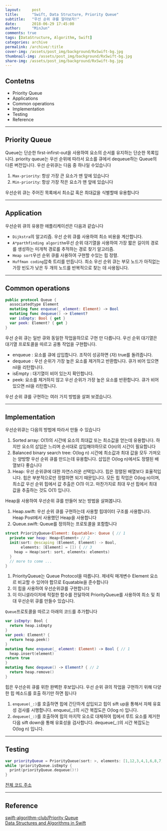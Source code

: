 ```yaml
---
layout:     post
title:      "Swift, Data Structure, Priority Queue"
subtitle:   "우선 순위 큐를 알아보자!"
date:       2018-06-29 17:45:00
author:     "MinJun"
comments: true 
tags: [DataStructure, Algorithm, Swift]
categories: archive
permalink: /archive/:title
cover-img: /assets/post_img/background/RxSwift-bg.jpg
thumbnail-img: /assets/post_img/background/RxSwift-bg.jpg
share-img: /assets/post_img/background/RxSwift-bg.jpg
---
```


## Contetns 

- Priority Queue
- Applications
- Common operations 
- Implementation
- Testing 
- Reference

---

## Priority Queue 

Queue는 단순한 first-infirst-out을 사용하여 요소의 순서를 유지하는 단순한 목록입니다. priority queue는 우선 순위에 따라서 요소를 큐에서 dequeue하는 Queue의 다른 버전입니다. 우선 순위큐는 다음 중 하나일 수있습니다

1. `Max-priority`: 항상 가장 큰 요소가 맨 앞에 있습니다
2. `Min-priority`: 항상 가장 작은 요소가 맨 앞에 있습니다 

우선순위 큐는 주어진 목록에서 최소값 혹은 최대값을 식별할때 유용합니다

---

## Application 

우선순위 큐의 유용한 애플리케이션은 다음과 같습니다

- `Dijkstra`의 알고리즘. 우선 순위 큐를 사용하여 최소 비용을 계산합니다.
- `A*parthfinding algorithm`우선 순위 대기열을 사용하여 가장 짧은 길이의 경로를 생성하는 미개척 경로를 추적하는 경로 찾기 알고리즘.
- `Heap sort`우선 순위 큐를 사용하여 구현할 수있는 힙 정렬.
- `Huffman coding`압축 트리를 만듭니다. 최소 우선 순위 큐는 부모 노드가 아직없는 가장 빈도가 낮은 두 개의 노드를 반복적으로 찾는 데 사용됩니다.

---

## Common operations 

```swift
public protocol Queue {
  associatedtype Element
  mutating func enqueue(_ element: Element) -> Bool
  mutating func dequeue() -> Element?
  var isEmpty: Bool { get }
  var peek: Element? { get }
}
```

우선 순위 큐는 일반 큐와 동일한 작업을하므로 구현 만 다릅니다.
우선 순위 대기열은 대기열 프로토콜을 따르고 공통 작업을 구현합니다.

- enqueue : 요소를 큐에 삽입합니다. 조작이 성공하면 (자) true를 돌려줍니다.
- dequeue : 우선 순위가 가장 높은 요소를 제거하고 반환합니다. 큐가 비어 있으면 nil을 리턴합니다.
- isEmpty : 대기열이 비어 있는지 확인합니다.
- peek: 요소를 제거하지 않고 우선 순위가 가장 높은 요소를 반환합니다. 큐가 비어 있으면 nil을 리턴합니다.

우선 순위 큐를 구현하는 여러 가지 방법을 살펴 보겠습니다.

---

## Implementation 

우선순위큐는 다음의 방법에 따라서 만들 수 있습니다 

1. Sorted array: O(1)의 시간에 요소의 최대값 또는 최소값을 얻는데 유용합니다. 하지만 요소의 삽입은 느리며 순서대로 삽입해야하므로 O(n)의 시간이 필요합니다
2. Balanced binary search tree: O(log n) 시간에 최소값과 최대 값을 모두 가져오는 양방향 우선 순위 큐를 만드는데 유용합니다. 삽입은 O(log n)에서도 정렬된 배열보다 좋습니다
3. Heap: 우선 순위큐에 대한 자연스러운 선택입니다. 힙은 정렬된 배열보다 효율적입니다. 힙은 부분적으로만 정렬하면 되기 때문입니다. 모든 힙 작업은 O(log n)이며, 최소값 우선 순위 힙에서 값 추출은 O(1) 이고. 마찬가지로 최대 우선 힙에서 최대 값을 추출하는 것도 O(1) 입니다.

Heap을 사용하여 우선순위 큐를 만들어 보는 방법을 살펴봅니다. 

1. Heap.swift: 우선 순위 큐를 구현하는데 사용할 힙데이터 구조를 사용합니다. Heap Post에서 사용했던 Heap을 사용합니다
2. Queue.swift: Queue를 정의하는 프로토콜을 포함합니다

```swift
struct PriorityQueue<Element: Equatable>: Queue { // 1
  private var heap: Heap<Element> // 2
  init(sort: @escaping (Element, Element) -> Bool,
       elements: [Element] = []) { // 3
    heap = Heap(sort: sort, elements: elements)
  }
  // more to come ...
}
```


1. PriorityQueue는 Queue Protocol을 따릅니다. 제네릭 매개변수 Element 요소르 비교할 수 있어야 합므로 Equatable을 준수합니다
2. 이 힙을 사용하여 우선순위큐를 구현합니다
3. 이 이니셜라이저에 적절한 함수를 전달하여 PriorityQueue를 사용하여 최소 및 최대 우선순위 큐를 만들수 있습니다.

`Queue`프로토콜을 따르고 아래의 코드를 추가합니다

```swift
var isEmpty: Bool {
  return heap.isEmpty
}
var peek: Element? {
  return heap.peek()
}
mutating func enqueue(_ element: Element) -> Bool { // 1
  heap.insert(element)
return true
}
mutating func dequeue() -> Element? { // 2
  return heap.remove()
}
```

힙은 우선순위 큐를 위한 완벽한 후보입니다. 우선 순위 큐의 작업을 구현하기 위해 다양한 힙 메소드를 호출 하기만 하면 됩니다

1. `enqueue(_:)`를 호출하면 힙에 간단하게 삽입되고 힙이 sift up을 통해서 자체 유효성 검사를 시행합니다. enqueu(_:)의 시간 복잡도은 O(log n) 입니다.
2. `dequeue(_:)`를 호출하여 힙의 마지막 요소로 대체하여 힙에서 루트 요소를 제거한다음 sift down을 통해 유효성을 검사합니다. dequeue(_:)의 시간 복잡도는 O(log n) 입니다.

---

## Testing 

```swift
var priorityQueue = PriorityQueue(sort: >, elements: [1,12,3,4,1,6,8,7])
while !priorityQueue.isEmpty {
  print(priorityQueue.dequeue()!)
}
```

[전체 코드 주소](https://github.com/devmjun/DataStructure)

---


## Reference 

[swift-algorithm-club/Priority Queue](https://github.com/raywenderlich/swift-algorithm-club/tree/master/Priority%20Queue)<br>
[Data Structures and Algorithms in Swift](https://store.raywenderlich.com/products/data-structures-and-algorithms-in-swift)<br>
